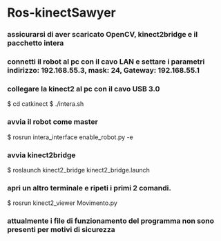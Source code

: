 # Ros-kinectSawyer
### assicurarsi di aver scaricato OpenCV, kinect2bridge e il pacchetto intera 

### connetti il robot al pc con il cavo LAN e settare i parametri indirizzo: 192.168.55.3, mask: 24, Gateway: 192.168.55.1

### collegare la kinect2 al pc con il cavo USB 3.0
$ cd catkinect
$ ./intera.sh

### avvia il robot come master
$ rosrun intera_interface enable_robot.py -e

### avvia kinect2bridge
$ roslaunch kinect2_bridge kinect2_bridge.launch

### apri un altro terminale e ripeti i primi 2 comandi.

$ rosrun kinect2_viewer Movimento.py

### attualmente i file di funzionamento del programma non sono presenti per motivi di sicurezza
